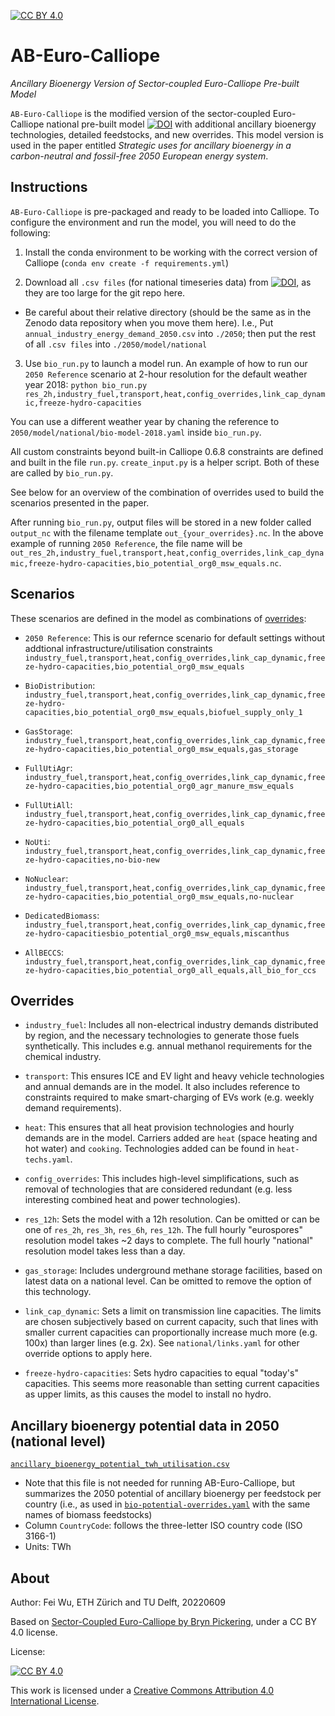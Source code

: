 [![CC BY 4.0][cc-by-image]][cc-by]

# AB-Euro-Calliope

_Ancillary Bioenergy Version of Sector-coupled Euro-Calliope Pre-built Model_

`AB-Euro-Calliope` is the modified version of the sector-coupled Euro-Calliope national pre-built model [![DOI](https://zenodo.org/badge/DOI/10.5281/zenodo.5774988.svg)](https://doi.org/10.5281/zenodo.5774988) with additional ancillary bioenergy technologies, detailed feedstocks, and new overrides. This model version is used in the paper entitled _Strategic uses for ancillary bioenergy in a carbon-neutral and fossil-free 2050 European energy system_.

## Instructions

`AB-Euro-Calliope` is pre-packaged and ready to be loaded into Calliope. To configure the environment and run the model, you will need to do the following:

1. Install the conda environment to be working with the correct version of Calliope (`conda env create -f requirements.yml`)

2. Download all `.csv files` (for national timeseries data) from [![DOI](https://zenodo.org/badge/DOI/10.5281/zenodo.6854685.svg)](https://doi.org/10.5281/zenodo.6854685), as they are too large for the git repo here. 

 * Be careful about their relative directory (should be the same as in the Zenodo data repository when you move them here). I.e., Put `annual_industry_energy_demand_2050.csv` into `./2050`; then put the rest of all `.csv files` into `./2050/model/national`


3. Use `bio_run.py` to launch a model run. An example of how to run our `2050 Reference` scenario at 2-hour resolution for the default weather year 2018: `python bio_run.py res_2h,industry_fuel,transport,heat,config_overrides,link_cap_dynamic,freeze-hydro-capacities`

You can use a different weather year by chaning the reference to `2050/model/national/bio-model-2018.yaml` inside `bio_run.py`.

All custom constraints beyond built-in Calliope 0.6.8 constraints are defined and built in the file `run.py`. `create_input.py` is a helper script. Both of these are called by `bio_run.py`.

See below for an overview of the combination of overrides used to build the scenarios presented in the paper.

After running `bio_run.py`, output files will be stored in a new folder called `output_nc` with the filename template `out_{your_overrides}.nc`. In the above example of running `2050 Reference`, the file name will be `out_res_2h,industry_fuel,transport,heat,config_overrides,link_cap_dynamic,freeze-hydro-capacities,bio_potential_org0_msw_equals.nc`.

## Scenarios

These scenarios are defined in the model as combinations of [overrides](#overrides):

* `2050 Reference`: This is our refernce scenario for default settings without addtional infrastructure/utilisation constraints `industry_fuel,transport,heat,config_overrides,link_cap_dynamic,freeze-hydro-capacities,bio_potential_org0_msw_equals`

* `BioDistribution`: `industry_fuel,transport,heat,config_overrides,link_cap_dynamic,freeze-hydro-capacities,bio_potential_org0_msw_equals,biofuel_supply_only_1`

* `GasStorage`: `industry_fuel,transport,heat,config_overrides,link_cap_dynamic,freeze-hydro-capacities,bio_potential_org0_msw_equals,gas_storage`

* `FullUtiAgr`: `industry_fuel,transport,heat,config_overrides,link_cap_dynamic,freeze-hydro-capacities,bio_potential_org0_agr_manure_msw_equals`

* `FullUtiAll`: `industry_fuel,transport,heat,config_overrides,link_cap_dynamic,freeze-hydro-capacities,bio_potential_org0_all_equals`

* `NoUti`: `industry_fuel,transport,heat,config_overrides,link_cap_dynamic,freeze-hydro-capacities,no-bio-new`

* `NoNuclear`: `industry_fuel,transport,heat,config_overrides,link_cap_dynamic,freeze-hydro-capacities,bio_potential_org0_msw_equals,no-nuclear`

* `DedicatedBiomass`: `industry_fuel,transport,heat,config_overrides,link_cap_dynamic,freeze-hydro-capacitiesbio_potential_org0_msw_equals,miscanthus`

* `AllBECCS`: `industry_fuel,transport,heat,config_overrides,link_cap_dynamic,freeze-hydro-capacities,bio_potential_org0_all_equals,all_bio_for_ccs`


## Overrides

* `industry_fuel`: Includes all non-electrical industry demands distributed by region, and the necessary technologies to generate those fuels synthetically. This includes e.g. annual methanol requirements for the chemical industry.

* `transport`: This ensures ICE and EV light and heavy vehicle technologies and annual demands are in the model. It also includes reference to constraints required to make smart-charging of EVs work (e.g. weekly demand requirements).

* `heat`: This ensures that all heat provision technologies and hourly demands are in the model. Carriers added are `heat` (space heating and hot water) and `cooking`. Technologies added can be found in `heat-techs.yaml`.

* `config_overrides`: This includes high-level simplifications, such as removal of technologies that are considered redundant (e.g. less interesting combined heat and power technologies).

* `res_12h`: Sets the model with a 12h resolution. Can be omitted or can be one of `res_2h`, `res_3h`, `res_6h`, `res_12h`. The full hourly "eurospores" resolution model takes ~2 days to complete. The full hourly "national" resolution model takes less than a day.

* `gas_storage`: Includes underground methane storage facilities, based on latest data on a national level. Can be omitted to remove the option of this technology.

* `link_cap_dynamic`: Sets a limit on transmission line capacities. The limits are chosen subjectively based on current capacity, such that lines with smaller current capacities can proportionally increase much more (e.g. 100x) than larger lines (e.g. 2x). See `national/links.yaml` for other override options to apply here.

* `freeze-hydro-capacities`: Sets hydro capacities to equal "today's" capacities. This seems more reasonable than setting current capacities as upper limits, as this causes the model to install no hydro.


## Ancillary bioenergy potential data in 2050 (national level)
[`ancillary_bioenergy_potential_twh_utilisation.csv`](https://github.com/wwwuFei/AB-Euro-Calliope/blob/main/ancillary_bioenergy_potential_twh.csv)
 * Note that this file is not needed for running AB-Euro-Calliope, but summarizes the 2050 potential of ancillary bioenergy per feedstock per country (i.e., as used in [`bio-potential-overrides.yaml`](https://github.com/wwwuFei/AB-Euro-Calliope/blob/main/2050/model/national/bio-potential-overrides.yaml) with the same names of biomass feedstocks)
 * Column `CountryCode`: follows the three-letter ISO country code (ISO 3166-1)
 * Units: TWh


## About

Author: Fei Wu, ETH Zürich and TU Delft, 20220609

Based on [Sector-Coupled Euro-Calliope by Bryn Pickering](https://doi.org/10.5281/zenodo.5774988), under a CC BY 4.0 license.

License:

[![CC BY 4.0][cc-by-shield]][cc-by]

This work is licensed under a
[Creative Commons Attribution 4.0 International License][cc-by].

[cc-by]: http://creativecommons.org/licenses/by/4.0/
[cc-by-image]: https://i.creativecommons.org/l/by/4.0/88x31.png
[cc-by-shield]: https://img.shields.io/badge/License-CC%20BY%204.0-lightgrey.svg
